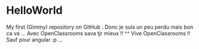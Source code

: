 # HelloWorld
My first (Gimmy) repository on GitHub .
Donc je suis un peu perdu mais bon ca va ...
Avec OpenClassrooms sava tjr mieux !! ^^
Vive OpenClassrooms !! Sauf pour angular :p ...
